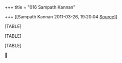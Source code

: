 +++
title = "016 Sampath Kannan"

+++
[[Sampath Kannan	2011-03-26, 19:20:04 [Source](https://groups.google.com/g/bvparishat/c/L_kwhKsNAvE)]]



[TABLE]

[TABLE]

[TABLE]



